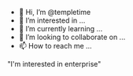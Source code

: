 - 👋 Hi, I’m @templetime
- 👀 I’m interested in ...
- 🌱 I’m currently learning ...
- 💞️ I’m looking to collaborate on ...
- 📫 How to reach me ...

<!---
templetime/templetime is a ✨ special ✨ repository because its `README.md` (this file) appears on your GitHub profile.
You can click the Preview link to take a look at your changes.
--->
"I'm interested in enterprise"

